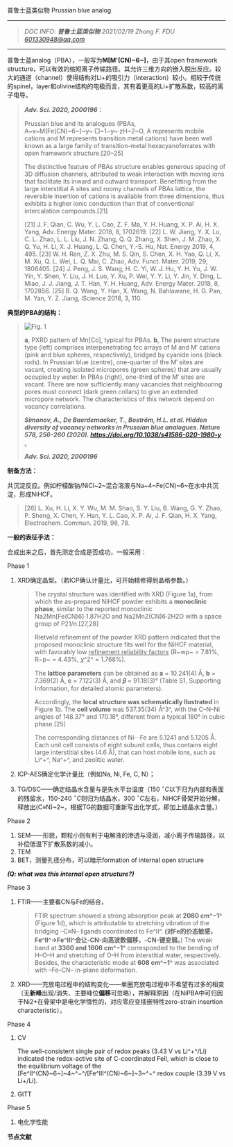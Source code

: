 普鲁士蓝类似物 Prussian blue analog

------

> *DOC INFO*: 	***普鲁士蓝类似物***	*2021/02/19*	*Zhong F.    FDU*	*601330948@qq.com*
------



普鲁士蓝analog（PBA），一般写为**M[M'(CN)~6~]**，由于其open framework structure，可以有效的缩短离子传输路径。其允许三维方向的嵌入脱出反应。较大的通道（channel）使得结构对Li+的吸引力（interaction）较小。相较于传统的spinel，layer和olivine结构的电极而言，其有着更高的Li+扩散系数，较高的离子电导。

> ***Adv. Sci. 2020, 2000196***：
>
> Prussian blue and its analogues (PBAs, A~x~M[Fe(CN)~6~]~y~·□~1−y~·zH~2~O, A represents mobile cations and M represents transition metal cations) have been well known as a large family of transition-metal hexacyanoferrates with open framework structure.[20–25] 
>
> The distinctive feature of PBAs structure enables generous spacing of 3D diffusion channels, attributed to weak interaction with moving ions that facilitate its inward and outward transport. Benefitting from the large interstitial A sites and roomy channels of PBAs lattice, the reversible insertion of cations is available from three dimensions, thus exhibits a higher ionic conduction than that of conventional intercalation compounds.[21]
>
> [21] J. F. Qian, C. Wu, Y. L. Cao, Z. F. Ma, Y. H. Huang, X. P. Ai, H. X. Yang, Adv. Energy Mater. 2018, 8, 1702619.
> [22] L. W. Jiang, Y. X. Lu, C. L. Zhao, L. L. Liu, J. N. Zhang, Q. Q. Zhang, X. Shen, J. M. Zhao, X. Q. Yu, H. Li, X. J. Huang, L. Q. Chen, Y.-S. Hu, Nat. Energy 2019, 4, 495.
> [23] W. H. Ren, Z. X. Zhu, M. S. Qin, S. Chen, X. H. Yao, Q. Li, X. M. Xu, Q. L. Wei, L. Q. Mai, C. Zhao, Adv. Funct. Mater. 2019, 29, 1806405.
> [24] J. Peng, J. S. Wang, H. C. Yi, W. J. Hu, Y. H. Yu, J. W. Yin, Y. Shen, Y. Liu, J. H. Luo, Y. Xu, P. Wei, Y. Y. Li, Y. Jin, Y. Ding, L. Miao, J. J. Jiang, J. T. Han, Y. H. Huang, Adv. Energy Mater. 2018, 8, 1702856.
> [25] B. Q. Wang, Y. Han, X. Wang, N. Bahlawane, H. G. Pan, M. Yan, Y. Z. Jiang, iScience 2018, 3, 110.



**典型的PBA的结构：**

> ![Fig. 1](https://media.springernature.com/full/springer-static/image/art%3A10.1038%2Fs41586-020-1980-y/MediaObjects/41586_2020_1980_Fig1_HTML.png)
>
> **a**, PXRD pattern of Mn[Co], typical for PBAs. **b**, The parent structure type (left) comprises interpenetrating fcc arrays of M and M′ cations (pink and blue spheres, respectively), bridged by cyanide ions (black rods). In Prussian blue (centre), one-quarter of the M′ sites are vacant, creating isolated micropores (green spheres) that are usually occupied by water. In PBAs (right), one-third of the M′ sites are vacant. There are now sufficiently many vacancies that neighbouring pores must connect (dark green collars) to give an extended micropore network. The characteristics of this network depend on vacancy correlations.
>
> ***Simonov, A., De Baerdemaeker, T., Boström, H.L. et al. Hidden diversity of vacancy networks in Prussian blue analogues. Nature 578, 256–260 (2020). https://doi.org/10.1038/s41586-020-1980-y***
>
> 
>
> <img src="F:\MD local image host\PBA-2.PNG" style="zoom:33%;" />
>
> ***Adv. Sci. 2020, 2000196***





**制备方法：**

共沉淀反应。例如柠檬酸钠/NiCl~2~混合溶液与Na~4~Fe(CN)~6~在水中共沉淀，形成NiHCF。

> [26] L. Xu, H. Li, X. Y. Wu, M. M. Shao, S. Y. Liu, B. Wang, G. Y. Zhao, P. Sheng, X. Chen, Y. Han, Y. L. Cao, X. P. Ai, J. F. Qian, H. X. Yang, Electrochem. Commun. 2019, 98, 78.





**一般的表征手法：**

合成出来之后，首先测定合成是否成功，一般采用：

Phase 1

1. XRD确定晶型。（若ICP确认计量比，可开始精修得到晶格参数。）

   > 
   >
   > The crystal structure was identified with XRD (Figure 1a), from which the as-prepared NiHCF powder exhibits a **monoclinic phase**, similar to the reported monoclinic Na2Mn[Fe(CN)6]·1.87H2O and Na2Mn2(CN)6·2H2O with a space group of P21/n.[27,28] 
   >
   > Rietveld refinement of the powder XRD pattern indicated that the proposed monoclinic structure fits well for the NiHCF material, with favorably low <u>refinement reliability factors</u> (R~wp~ = 7.81%, R~p~ = 4.43%, 𝜒^2^ = 1.768%). 
   >
   > The **lattice parameters** can be obtained as **a** = 10.241(4) Å, **b** = 7.369(2) Å, **c** = 7.122(3) Å, and **𝛽** = 91.18(3)° (Table S1, Supporting Information, for detailed atomic parameters). 
   >
   > Accordingly, the **local structure was schematically  llustrated** in Figure 1b. The **cell volume** was 537.35(34) Å^3^, with the C–N–Ni angles of 148.37° and 170.18°, different from a typical 180° in cubic phase.[25] 
   >
   > The  corresponding distances of Ni⋅⋅⋅Fe are 5.1241 and 5.1205 Å. Each unit cell consists of eight subunit cells, thus contains eight large interstitial sites (4.6 Å), that can host mobile ions, such as Li^+^, Na^+^, and zeolitic water.

2. ICP-AES确定化学计量比（例如Na, Ni, Fe, C, N）；

3. TG/DSC——确定结晶水含量与是失水平台温度（150 $^\circ C$以下归为内部和表面的残留水，150-240 $^\circ C$则归为结晶水，300 $^\circ C$左右，NiHCF骨架开始分解，释放出(C≡N)~2~，根据TG的数据可重新写出化学式，即加上结晶水含量。）


Phase 2

1. SEM——形貌，颗粒小则有利于电解液的渗透与浸润，减小离子传输路径，以补偿低温下扩散系数的减小。
2. TEM
3. BET，测量孔径分布，可以暗示formation of internal open structure

***(Q: what was this internal open structure?)***

Phase 3

1. FTIR——主要看CN与Fe的结合，

   > FTIR spectrum showed a strong absorption peak at **2080 cm^−1^** (Figure 1d), which is attributable to stretching vibration of the bridging –C≡N– ligands coordinated to Fe^II^. **(对Fe的价态敏感，Fe^II^$\rightarrow$Fe^III^会让-CN-向高波数偏移，-CN-键变弱。**) The weak band at **3360 and 1606 cm^−1^** corresponded to the bending of H–O–H and stretching of O–H from interstitial water, respectively. Besides, the characteristic mode at **608 cm^−1^** was associated with –Fe–CN– in-plane deformation.

2. XRD——充放电过程中的结构变化——单圈充放电过程中不希望有过多的相变（无**新峰**出现/消失、主要峰位**偏移**可忽略），并解释原因（在NiPBA中可归因于Ni2+在骨架中是电化学惰性的，对应零应变插嵌特性zero-strain insertion characteristic）。

Phase 4

1. CV

   The well-consistent single pair of redox peaks (3.43 V vs Li^+^/Li) indicated the redox-active site of C-coordinated FeII, which is close to the equilibrium voltage of the [Fe^II^(CN)~6~]~4~^−^/[Fe^III^(CN)~6~]~3~^−^ redox couple (3.39 V vs Li+/Li). 

2. GITT

Phase 5

1. 电化学性能



**节点文献**